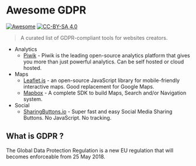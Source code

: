 # Awesome GDPR

[![Awesome](https://awesome.re/badge.svg)](https://awesome.re) [![CC-BY-SA 4.0](https://i.creativecommons.org/l/by-sa/4.0/80x15.png)](http://creativecommons.org/licenses/by-sa/4.0/)

> A curated list of GDPR-compliant tools for websites creators.

  * Analytics
    * [Piwik](https://piwik.org/) - Piwik is the leading open-source analytics platform that gives you more than just powerful analytics. Can be self hosted or cloud hosted.
  * Maps
    * [Leaflet.js](http://leafletjs.com/) - an open-source JavaScript library for mobile-friendly interactive maps. Good replacement for Google Maps. 
    * [Mapbox](https://www.mapbox.com/) - A complete SDK to build Maps, Search and/or Navigation system.
  * Social
    * [SharingButtons.io](http://sharingbuttons.io/) - Super fast and easy Social Media Sharing Buttons. No JavaScript. No tracking.

## What is GDPR ?

The Global Data Protection Regulation is a new EU regulation that will becomes enforceable from 25 May 2018.

